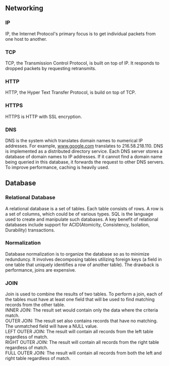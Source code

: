 ## Networking

### IP
IP, the Internet Protocol's primary focus is to get individual packets from one host to another.

### TCP
TCP, the Transmission Control Protocol, is built on top of IP. It responds to dropped packets by requesting retransmits.

### HTTP
HTTP, the Hyper Text Transfer Protocol, is build on top of TCP.

### HTTPS
HTTPS is HTTP with SSL encryption. 

### DNS
DNS is the system which translates domain names to numerical IP addresses. For example, www.google.com translates to 216.58.218.110. DNS is implemented as a distributed directory service. Each DNS server stores a database of domain names to IP addresses. If it cannot find a domain name being queried in this database, it forwards the request to other DNS servers. To improve performance, caching is heavily used.

## Database

### Relational Database
A relational database is a set of tables. Each table consists of rows. A row is a set of columns, which could be of various types. SQL is the language used to create and manipulate such databases. A key benefit of relational databases include support for ACID(Atomicity, Consistency, Isolation, Durability) transactions.


### Normalization
Database normalization is to organize the database so as to minimize redunduncy. It involves decomposing tables utilizing foreign keys (a field in one table that uniquely identifies a row of another table). The drawback is performance, joins are expensive.

### JOIN
Join is used to combine the results of two tables. To perform a join, each of the tables must have at least one field that will be used to find matching records from the other table.<br/>
INNER JOIN: The result set would contain only the data where the criteria match.<br/>
OUTER JOIN: The result set also contains records that have no matching. The unmatched field will have a NULL value.<br/> 
LEFT OUTER JOIN: The result will contain all records from the left table regardless of match.<br/>
RIGHT OUTER JOIN: The result will contain all records from the right table regardless of match.<br/>
FULL OUTER JOIN: The result will contain all records from both the left and right table regardless of match.<br/>
